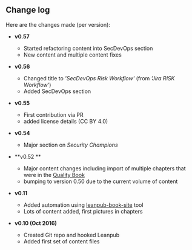 ## Change log

Here are the changes made (per version):

* **v0.57**
  * Started refactoring content into SecDevOps section
  * New content and multiple content fixes
* **v0.56**
  * Changed title to _'SecDevOps Risk Workflow'_ (from _'Jira RISK Workflow'_)
  * Added SecDevOps section
* **v0.55**
  * First contribution via PR  
  * added license details (CC BY 4.0)
* **v0.54**
  * Major section on _Security Champions_
* **v0.52 **
  * Major content changes including import of multiple chapters that were in the [Quality Book](https://github.com/DinisCruz/Book_Software_Quality)
  * bumping to version 0.50 due to the current volume of content
* **v0.11**
  * Added automation using [leanpub-book-site](https://github.com/o2platform/leanpub-book-site) tool
  * Lots of content added, first pictures in chapters

* **v0.10 (Oct 2016)**
  * Created Git repo and hooked Leanpub
  * Added first set of content files    

